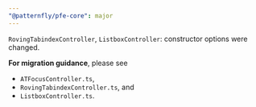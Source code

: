 ```yaml
---
"@patternfly/pfe-core": major
---
```

`RovingTabindexController`, `ListboxController`: constructor options were changed.

**For migration guidance**, please see
- `ATFocusController.ts`,
- `RovingTabindexController.ts`, and
- `ListboxController.ts`.
